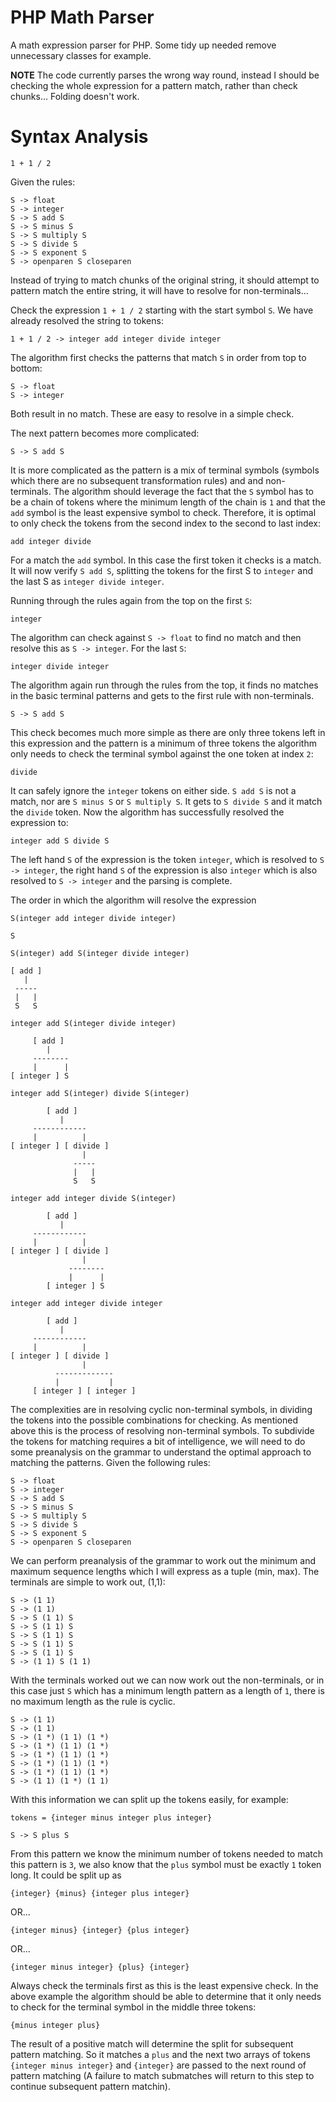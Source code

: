 # PHP Math Parser

A math expression parser for PHP. Some tidy up needed remove unnecessary classes
for example.

**NOTE** The code currently parses the wrong way round, instead I should be checking the whole 
expression for a pattern match, rather than check chunks... Folding doesn't work.

# Syntax Analysis

	1 + 1 / 2

Given the rules:

	S -> float
	S -> integer
	S -> S add S
	S -> S minus S
	S -> S multiply S
	S -> S divide S
	S -> S exponent S
	S -> openparen S closeparen

Instead of trying to match chunks of the original string, it should attempt to pattern match
the entire string, it will have to resolve for non-terminals...

Check the expression `1 + 1 / 2` starting with the start symbol `S`. We have already resolved
the string to tokens:

	1 + 1 / 2 -> integer add integer divide integer 

The algorithm first checks the patterns that match `S` in order from top to bottom: 

	S -> float
	S -> integer

Both result in no match. These are easy to resolve in a simple check. 

The next pattern becomes more complicated:

	S -> S add S

It is more complicated as the pattern is a mix of terminal symbols (symbols which there are no 
subsequent transformation rules) and and non-terminals. The algorithm should leverage the fact that 
the `S` symbol has to be a chain of tokens where the minimum length of the chain is `1` and that 
the `add` symbol is the least expensive symbol to check. Therefore, it is optimal to only check the 
tokens from the second index to the second to last index:

	add integer divide

For a match the `add` symbol. In this case the first token it checks is a match. It will now verify 
`S add S`, splitting the tokens for the first S to `integer` and the last S as `integer divide integer`. 

Running through the rules again from the top on the first `S`:

	integer

The algorithm can check against `S -> float` to find no match and then resolve this as `S -> integer`. 
For the last `S`:

	integer divide integer

The algorithm again run through the rules from the top, it finds no matches in the basic terminal patterns
and gets to the first rule with non-terminals.

	S -> S add S

This check becomes much more simple as there are only three tokens left in this expression and the pattern 
is a minimum of three tokens the algorithm only needs to check the terminal symbol against the one token 
at index `2`:

	divide

It can safely ignore the `integer` tokens on either side. `S add S` is not a match, nor are `S minus S` or
`S multiply S`. It gets to `S divide S` and it match the `divide` token. Now the algorithm has successfully
resolved the expression to:

	integer add S divide S

The left hand `S` of the expression is the token `integer`, which is resolved to `S -> integer`, the right 
hand `S` of the expression is also `integer` which is also resolved to `S -> integer` and the parsing is
complete.

The order in which the algorithm will resolve the expression

	S(integer add integer divide integer)

	S

	S(integer) add S(integer divide integer)

	[ add ]
       |
     -----
     |   |
     S   S

	integer add S(integer divide integer)

	     [ add ]
	        |
         --------
         |      |
    [ integer ] S

	integer add S(integer) divide S(integer)

	        [ add ]
	           |
         ------------
         |          |
    [ integer ] [ divide ]
                    |
                  -----
                  |   |
                  S   S

	integer add integer divide S(integer)

	        [ add ]
	           |
         ------------
         |          |
    [ integer ] [ divide ]
                    |
                 --------
                 |      |
            [ integer ] S	         

    integer add integer divide integer

	        [ add ]
	           |
         ------------
         |          |
    [ integer ] [ divide ]
                    |
              -------------
              |           |
         [ integer ] [ integer ]

The complexities are in resolving cyclic non-terminal symbols, in dividing the tokens into the 
possible combinations for checking. As mentioned above this is the process of resolving non-terminal
symbols. To subdivide the tokens for matching requires a bit of intelligence, we will need to do
some preanalysis on the grammar to understand the optimal approach to matching the patterns. Given
the following rules:

	S -> float
	S -> integer
	S -> S add S
	S -> S minus S
	S -> S multiply S
	S -> S divide S
	S -> S exponent S
	S -> openparen S closeparen

We can perform preanalysis of the grammar to work out the minimum and maximum sequence lengths
which I will express as a tuple (min, max). The terminals are simple to work out, (1,1):

	S -> (1 1)
	S -> (1 1)
	S -> S (1 1) S
	S -> S (1 1) S
	S -> S (1 1) S
	S -> S (1 1) S
	S -> S (1 1) S
	S -> (1 1) S (1 1)

With the terminals worked out we can now work out the non-terminals, or in this case just `S` which
has a minimum length pattern as a length of `1`, there is no maximum length as the rule is cyclic.

    S -> (1 1)
    S -> (1 1)
    S -> (1 *) (1 1) (1 *)
    S -> (1 *) (1 1) (1 *)
    S -> (1 *) (1 1) (1 *)
    S -> (1 *) (1 1) (1 *)
    S -> (1 *) (1 1) (1 *)
    S -> (1 1) (1 *) (1 1)

With this information we can split up the tokens easily, for example:

	tokens = {integer minus integer plus integer}

	S -> S plus S

From this pattern we know the minimum number of tokens needed to match this pattern is `3`, we also
know that the `plus` symbol must be exactly `1` token long. It could be split up as

	{integer} {minus} {integer plus integer}

OR...

	{integer minus} {integer} {plus integer}

OR...

	{integer minus integer} {plus} {integer}

Always check the terminals first as this is the least expensive check. In the above example the
algorithm should be able to determine that it only needs to check for the terminal symbol in the
middle three tokens:

    {minus integer plus}

The result of a positive match will determine the split for subsequent pattern matching. So it matches
a `plus` and the next two arrays of tokens `{integer minus integer}` and `{integer}` are passed to the
next round of pattern matching (A failure to match submatches will return to this step to continue 
subsequent pattern matchin).